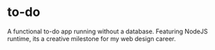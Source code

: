 # to-do
A functional to-do app running without a database. Featuring NodeJS runtime, its a creative milestone for my web design career.
